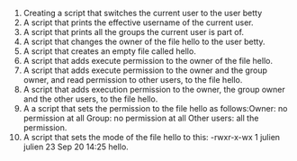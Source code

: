 1. Creating a script that switches the current user to the user betty
2. A script that prints the effective username of the current user.
3. A script that prints all the groups the current user is part of.
4. A script that changes the owner of the file hello to the user betty.
5. A script that creates an empty file called hello.
6. A script that adds execute permission to the owner of the file hello.
7. A script that adds execute permission to the owner and the group owner, and read permission to other users, to the file hello.
8. A script that adds execution permission to the owner, the group owner and the other users, to the file hello.
9. A a script that sets the permission to the file hello as follows:Owner: no permission at all Group: no permission at all Other users: all the permission.
10. A script that sets the mode of the file hello to this: -rwxr-x-wx 1 julien julien 23 Sep 20 14:25 hello.
